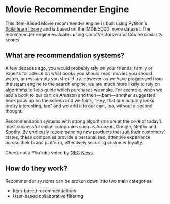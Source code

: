 # Movie Recommender Engine

This Item-Based Movie recommender engine is built using Python's [Scikitlearn library](https://scikit-learn.org/stable/) and is based on the IMDB 5000 movie dataset.
The recommender engine evaluates using CountVectorize and Cosine similarity scores.

## What are recommendation systems?

A few decades ago, you would probably rely on your friends, family or experts for advice on what books you should read, movies you should watch, or restaurants you should try. However as we have progressed from the steam engine to the search engine, we are much more likely to rely on algorithms to help guide which purchases we make. For example, when we add a book to our cart on Amazon and then — bam — another suggested book pops up on the screen and we think, “Hey, that one actually looks pretty interesting, too” and we add it to our cart, too, without a second thought.

Recommendation systems with strong algorithms are at the core of today’s most successful online companies such as Amazon, Google, Netflix and Spotify. By endlessly recommending new products that suit their customers’ tastes, these companies provide a personalized, attentive experience across their brand platform, effectively securing customer loyalty.

Check out a YouTube video by [NBC News](https://www.youtube.com/watch?v=nq2QtatuF7U).

## How do they work?

Recommender systems can be broken down into two main categories:
* Item-based recommendations
* User-based collaborative filtering


